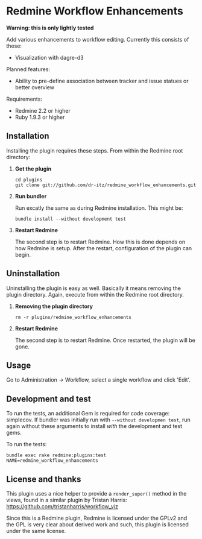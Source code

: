 # Redmine Workflow Enhancements

**Warning: this is only lightly tested**

Add various enhancements to workflow editing. Currently this consists of these:

  * Visualization with dagre-d3

Planned features:

  * Ability to pre-define association between tracker and issue statues or better
	overview


Requirements:

  * Redmine 2.2 or higher
  * Ruby 1.9.3 or higher

## Installation

Installing the plugin requires these steps. From within the Redmine root
directory:

 1. **Get the plugin**

	```
	cd plugins
	git clone git://github.com/dr-itz/redmine_workflow_enhancements.git
	```
 2. **Run bundler**

	Run excatly the same as during Redmine installation. This might be:

	```
	bundle install --without development test
	```

 3. **Restart Redmine**

	The second step is to restart Redmine. How this is done depends on how Redmine is
	setup. After the restart, configuration of the plugin can begin.

## Uninstallation

Uninstalling the plugin is easy as well. Basically it means removing the plugin
directory. Again, execute from within the Redmine root directory.

 1. **Removing the plugin directory**

	```
	rm -r plugins/redmine_workflow_enhancements
	```

 2. **Restart Redmine**

	The second step is to restart Redmine. Once restarted, the plugin will be gone.

## Usage

Go to Administration -> Workflow, select a single workflow and click 'Edit'.


## Development and test

To run the tests, an additional Gem is required for code coverage: simplecov. If
bundler was initially run with `--without developmen test`, run again without
these arguments to install *with* the development and test gems.

To run the tests:

````
bundle exec rake redmine:plugins:test NAME=redmine_workflow_enhancements
````


## License and thanks

This plugin uses a nice helper to provide a `render_super()` method in the
views, found in a similar plugin by Tristan Harris:
https://github.com/tristanharris/workflow_viz

Since this is a Redmine plugin, Redmine is licensed under the GPLv2 and the GPL
is very clear about derived work and such, this plugin is licensed under the
same license.
